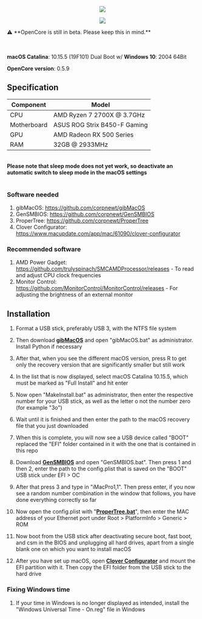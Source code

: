 <p align="center">
	<img src="https://ibin.co/5RG7Fqz6WiHY.png"/>
</p>
<p align="center">
	<img src="https://ibin.co/5RG8P2UzRBia.png"/>
</p>
⚠️ **OpenCore is still in beta. Please keep this in mind.**<br><br><br>

**macOS Catalina**: 10.15.5 (19F101) Dual Boot w/ **Windows 10**: 2004 64Bit

**OpenCore version**: 0.5.9 <br>

## Specification
| **Component** | **Model** |
| ------------- | --------- |
| CPU | AMD Ryzen 7 2700X @ 3.7GHz |
| Motherboard | ASUS ROG Strix B450-F Gaming |
| GPU | AMD Radeon RX 500 Series |
| RAM | 32GB @ 2933MHz |

<br>
<b>Please note that sleep mode does not yet work, so deactivate an automatic switch to sleep mode in the macOS settings</b>
<br>
<br>

### Software needed
1. gibMacOS: https://github.com/corpnewt/gibMacOS
2. GenSMBIOS: https://github.com/corpnewt/GenSMBIOS 
3. ProperTree: https://github.com/corpnewt/ProperTree
4. Clover Configurator: https://www.macupdate.com/app/mac/61090/clover-configurator

### Recommended software
1. AMD Power Gadget: https://github.com/trulyspinach/SMCAMDProcessor/releases - To read and adjust CPU clock frequencies
2. Monitor Control: https://github.com/MonitorControl/MonitorControl/releases - For adjusting the brightness of an external monitor

## Installation
  1. Format a USB stick, preferably USB 3, with the NTFS file system
  2. Then download [**gibMacOS**](https://github.com/corpnewt/gibMacOS) and open "gibMacOS.bat" as administrator. Install Python if necessary
  3. After that, when you see the different macOS version, press R to get only the recovery version that are significantly smaller but still work
  4. In the list that is now displayed, select macOS Catalina 10.15.5, which must be marked as "Full Install" and hit enter
  5. Now open "MakeInstall.bat" as administrator, then enter the respective number for your USB stick, as well as the letter o not the number zero (for example "3o")
  6. Wait until it is finished and then enter the path to the macOS recovery file that you just downloaded
  7. When this is complete, you will now see a USB device called "BOOT" replaced the "EFI" folder contained in it with the one that is contained in this repo
  
  8. Download [**GenSMBIOS**](https://github.com/corpnewt/GenSMBIOS) and open "GenSMBIOS.bat". Then press 1 and then 2, enter the path to the config.plist that is saved on the "BOOT" USB stick under EFI > OC
  9. After that press 3 and type in "iMacPro1,1". Then press enter, if you now see a random number combination in the window that follows, you have done everything correctly so far
  10. Now open the config.plist with "[**ProperTree.bat**](https://github.com/corpnewt/ProperTree)", then enter the MAC address of your Ethernet port under Root > PlatformInfo > Generic > ROM
  11. Now boot from the USB stick after deactivating secure boot, fast boot, and csm in the BIOS and unplugging all hard drives, apart from a single blank one on which you want to install macOS
  12. After you have set up macOS, open [**Clover Configurator**](https://www.macupdate.com/app/mac/61090/clover-configurator) and mount the EFI partition with it. Then copy the EFI folder from the USB stick to the hard drive
  
### Fixing Windows time
1. If your time in Windows is no longer displayed as intended, install the "Windows Universal Time - On.reg" file in Windows

